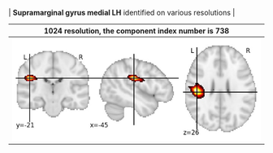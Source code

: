 


| **Supramarginal gyrus medial LH** identified on various resolutions |

| 1024 resolution, the component index number is 738|  
|:---:|  
| ![Component 1024](../1024/final/738.jpg "From component 1024: Supramarginal gyrus medial LH") |